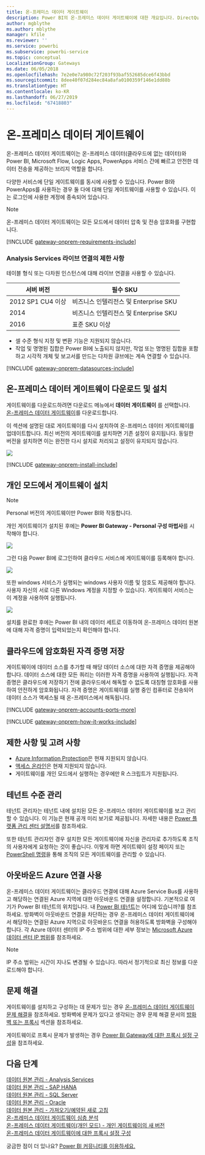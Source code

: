 ```yaml
---
title: 온-프레미스 데이터 게이트웨이
description: Power BI의 온-프레미스 데이터 게이트웨이에 대한 개요입니다. DirectQuery 데이터 원본으로 작업하는 데 이 게이트웨이를 사용할 수 있습니다. 또한 이 게이트웨이를 사용하여 온-프레미스 데이터로 클라우드 데이터 세트를 새로 고칠 수도 있습니다.
author: mgblythe
ms.author: mblythe
manager: kfile
ms.reviewer: ''
ms.service: powerbi
ms.subservice: powerbi-service
ms.topic: conceptual
LocalizationGroup: Gateways
ms.date: 06/05/2018
ms.openlocfilehash: 7e2e0e7a980c72f203f93baf552685dce6f43bbd
ms.sourcegitcommit: 8dee40f07d284ec84a8afa0100359f146e1dd88b
ms.translationtype: HT
ms.contentlocale: ko-KR
ms.lasthandoff: 06/27/2019
ms.locfileid: "67418803"
---
```

# <a name="on-premises-data-gateway"></a>온-프레미스 데이터 게이트웨이

온-프레미스 데이터 게이트웨이는 온-프레미스 데이터(클라우드에 없는 데이터)와 Power BI, Microsoft Flow, Logic Apps, PowerApps 서비스 간에 빠르고 안전한 데이터 전송을 제공하는 브리지 역할을 합니다.

다양한 서비스에 단일 게이트웨이를 동시에 사용할 수 있습니다. Power BI와 PowerApps를 사용하는 경우 둘 다에 대해 단일 게이트웨이를 사용할 수 있습니다. 이는 로그인에 사용한 계정에 종속되어 있습니다.

> [!NOTE]
> 온-프레미스 데이터 게이트웨이는 모든 모드에서 데이터 압축 및 전송 암호화를 구현합니다.

<!-- Shared Requirements Include -->
[!INCLUDE [gateway-onprem-requirements-include](./includes/gateway-onprem-requirements-include.md)]

### <a name="limitations-of-analysis-services-live-connections"></a>Analysis Services 라이브 연결의 제한 사항

테이블 형식 또는 다차원 인스턴스에 대해 라이브 연결을 사용할 수 있습니다.

| **서버 버전** | **필수 SKU** |
| --- | --- |
| 2012 SP1 CU4 이상 |비즈니스 인텔리전스 및 Enterprise SKU |
| 2014 |비즈니스 인텔리전스 및 Enterprise SKU |
| 2016 |표준 SKU 이상 |

* 셀 수준 형식 지정 및 변환 기능은 지원되지 않습니다.
* 작업 및 명명된 집합은 Power BI에 노출되지 않지만, 작업 또는 명명된 집합을 포함하고 시각적 개체 및 보고서를 만드는 다차원 큐브에는 계속 연결할 수 있습니다.

<!-- Shared Install steps Include -->
[!INCLUDE [gateway-onprem-datasources-include](./includes/gateway-onprem-datasources-include.md)]

## <a name="download-and-install-the-on-premises-data-gateway"></a>온-프레미스 데이터 게이트웨이 다운로드 및 설치

게이트웨이를 다운로드하려면 다운로드 메뉴에서 **데이터 게이트웨이** 를 선택합니다. [온-프레미스 데이터 게이트웨이](http://go.microsoft.com/fwlink/?LinkID=820925)를 다운로드합니다.

이 섹션에 설명된 대로 게이트웨이를 다시 설치하여 온-프레미스 데이터 게이트웨이를 업데이트합니다. 최신 버전의 게이트웨이를 설치하면 기존 설정이 유지됩니다. 동일한 버전을 설치하면 이는 완전한 다시 설치로 처리되고 설정이 유지되지 않습니다.

![](media/service-gateway-onprem/powerbi-download-data-gateway.png)

<!-- Shared Install steps Include -->
[!INCLUDE [gateway-onprem-install-include](./includes/gateway-onprem-install-include.md)]

## <a name="install-the-gateway-in-personal-mode"></a>개인 모드에서 게이트웨이 설치

> [!NOTE]
> Personal 버전의 게이트웨이만 Power BI와 작동합니다.

개인 게이트웨이가 설치된 후에는 **Power BI Gateway - Personal 구성 마법사**를 시작해야 합니다.

![](media/service-gateway-onprem/personal-gateway-launch-configuration.png)

그런 다음 Power BI에 로그인하여 클라우드 서비스에 게이트웨이를 등록해야 합니다.

![](media/service-gateway-onprem/personal-gateway-signin.png)

또한 windows 서비스가 실행되는 windows 사용자 이름 및 암호도 제공해야 합니다. 사용자 자신의 서로 다른 Windows 계정을 지정할 수 있습니다. 게이트웨이 서비스는 이 계정을 사용하여 실행됩니다.

![](media/service-gateway-onprem/personal-gateway-windows-service.png)

설치를 완료한 후에는 Power BI 내의 데이터 세트로 이동하여 온-프레미스 데이터 원본에 대해 자격 증명이 입력되었는지 확인해야 합니다.

<a name="credentials"></a>

## <a name="storing-encrypted-credentials-in-the-cloud"></a>클라우드에 암호화된 자격 증명 저장

게이트웨이에 데이터 소스를 추가할 때 해당 데이터 소스에 대한 자격 증명을 제공해야 합니다. 데이터 소스에 대한 모든 쿼리는 이러한 자격 증명을 사용하여 실행됩니다. 자격 증명은 클라우드에 저장하기 전에 클라우드에서 해독할 수 없도록 대칭형 암호화를 사용하여 안전하게 암호화됩니다. 자격 증명은 게이트웨이를 실행 중인 컴퓨터로 전송되어 데이터 소스가 액세스될 때 온-프레미스에서 해독됩니다.

<!-- Account and Port information -->
[!INCLUDE [gateway-onprem-accounts-ports-more](./includes/gateway-onprem-accounts-ports-more.md)]

<!-- How the gateway works -->
[!INCLUDE [gateway-onprem-how-it-works-include](./includes/gateway-onprem-how-it-works-include.md)]

## <a name="limitations-and-considerations"></a>제한 사항 및 고려 사항

* [Azure Information Protection](https://docs.microsoft.com/microsoft-365/enterprise/protect-files-with-aip
)은 현재 지원되지 않습니다.
* [액세스 온라인](https://products.office.com/access)은 현재 지원되지 않습니다.
* 게이트웨이를 개인 모드에서 실행하는 경우에만 R 스크립트가 지원됩니다.

## <a name="tenant-level-administration"></a>테넌트 수준 관리

테넌트 관리자는 테넌트 내에 설치된 모든 온-프레미스 데이터 게이트웨이를 보고 관리할 수 있습니다. 이 기능은 현재 공개 미리 보기로 제공됩니다. 자세한 내용은 [Power 플랫폼 관리 센터 설명서](/power-platform/admin/onpremises-data-gateway-management)를 참조하세요.

또한 테넌트 관리자인 경우 설치한 모든 게이트웨이에 자신을 관리자로 추가하도록 조직의 사용자에게 요청하는 것이 좋습니다. 이렇게 하면 게이트웨이 설정 페이지 또는 [PowerShell 명령](service-gateway-high-availability-clusters.md#powershell-support-for-gateway-clusters)을 통해 조직의 모든 게이트웨이를 관리할 수 있습니다. 

## <a name="enabling-outbound-azure-connections"></a>아웃바운드 Azure 연결 사용

온-프레미스 데이터 게이트웨이는 클라우드 연결에 대해 Azure Service Bus를 사용하고 해당하는 연결된 Azure 지역에 대한 아웃바운드 연결을 설정합니다. 기본적으로 여기가 Power BI 테넌트의 위치입니다. 내 [Power BI 테넌트](https://powerbi.microsoft.com/documentation/powerbi-admin-where-is-my-tenant-located/)는 어디에 있습니까?를 참조하세요.
방화벽이 아웃바운드 연결을 차단하는 경우 온-프레미스 데이터 게이트웨이에서 해당하는 연결된 Azure 지역으로 아웃바운드 연결을 허용하도록 방화벽을 구성해야 합니다. 각 Azure 데이터 센터의 IP 주소 범위에 대한 세부 정보는 [Microsoft Azure 데이터 센터 IP 범위](https://www.microsoft.com/download/details.aspx?id=41653)를 참조하세요.
> [!NOTE]
> IP 주소 범위는 시간이 지나도 변경될 수 있습니다. 따라서 정기적으로 최신 정보를 다운로드해야 합니다. 

## <a name="troubleshooting"></a>문제 해결

게이트웨이를 설치하고 구성하는 데 문제가 있는 경우 [온-프레미스 데이터 게이트웨이 문제 해결](service-gateway-onprem-tshoot.md)을 참조하세요. 방화벽에 문제가 있다고 생각되는 경우 문제 해결 문서의 [방화벽 또는 프록시](service-gateway-onprem-tshoot.md#firewall-or-proxy) 섹션을 참조하세요.

게이트웨이로 프록시 문제가 발생하는 경우 [Power BI Gateway에 대한 프록시 설정 구성](service-gateway-proxy.md)을 참조하세요.

## <a name="next-steps"></a>다음 단계

[데이터 원본 관리 - Analysis Services](service-gateway-enterprise-manage-ssas.md)  
[데이터 원본 관리 - SAP HANA](service-gateway-enterprise-manage-sap.md)  
[데이터 원본 관리 - SQL Server](service-gateway-enterprise-manage-sql.md)  
[데이터 원본 관리 - Oracle](service-gateway-onprem-manage-oracle.md)  
[데이터 원본 관리 - 가져오기/예약된 새로 고침](service-gateway-enterprise-manage-scheduled-refresh.md)  
[온-프레미스 데이터 게이트웨이 심층 분석](service-gateway-onprem-indepth.md)  
[온-프레미스 데이터 게이트웨이(개인 모드) - 개인 게이트웨이의 새 버전](service-gateway-personal-mode.md)  
[온-프레미스 데이터 게이트웨이에 대한 프록시 설정 구성](service-gateway-proxy.md)  

궁금한 점이 더 있나요? [Power BI 커뮤니티를 이용하세요.](http://community.powerbi.com/)
